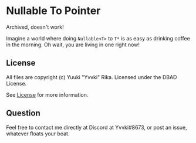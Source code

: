 # Nullable To Pointer

Archived, doesn't work!

Imagine a world where doing `Nullable<T>` to `T*` is as easy as drinking coffee in the morning. Oh wait, you are living in one right now!

## License
All files are copyright (c) Yuuki "Yvvki" Rika. Licensed under the DBAD License.

See [License](LICENSE.md) for more information.

## Question
Feel free to contact me directly at Discord at Yvvki#8673, or post an issue, whatever floats your boat.
